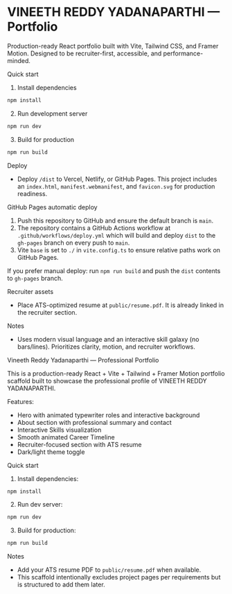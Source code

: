 # VINEETH REDDY YADANAPARTHI — Portfolio

Production-ready React portfolio built with Vite, Tailwind CSS, and Framer Motion. Designed to be recruiter-first, accessible, and performance-minded.

Quick start

1. Install dependencies

```powershell
npm install
```

2. Run development server

```powershell
npm run dev
```

3. Build for production

```powershell
npm run build
```

Deploy

- Deploy `/dist` to Vercel, Netlify, or GitHub Pages. This project includes an `index.html`, `manifest.webmanifest`, and `favicon.svg` for production readiness.

GitHub Pages automatic deploy

1. Push this repository to GitHub and ensure the default branch is `main`.
2. The repository contains a GitHub Actions workflow at `.github/workflows/deploy.yml` which will build and deploy `dist` to the `gh-pages` branch on every push to `main`.
3. Vite `base` is set to `./` in `vite.config.ts` to ensure relative paths work on GitHub Pages.

If you prefer manual deploy: run `npm run build` and push the `dist` contents to `gh-pages` branch.

Recruiter assets

- Place ATS-optimized resume at `public/resume.pdf`. It is already linked in the recruiter section.

Notes

- Uses modern visual language and an interactive skill galaxy (no bars/lines). Prioritizes clarity, motion, and recruiter workflows.

Vineeth Reddy Yadanaparthi — Professional Portfolio

This is a production-ready React + Vite + Tailwind + Framer Motion portfolio scaffold built to showcase the professional profile of VINEETH REDDY YADANAPARTHI.

Features:
- Hero with animated typewriter roles and interactive background
- About section with professional summary and contact
- Interactive Skills visualization
- Smooth animated Career Timeline
- Recruiter-focused section with ATS resume
- Dark/light theme toggle

Quick start

1. Install dependencies:

```powershell
npm install
```

2. Run dev server:

```powershell
npm run dev
```

3. Build for production:

```powershell
npm run build
```

Notes
- Add your ATS resume PDF to `public/resume.pdf` when available.
- This scaffold intentionally excludes project pages per requirements but is structured to add them later.
